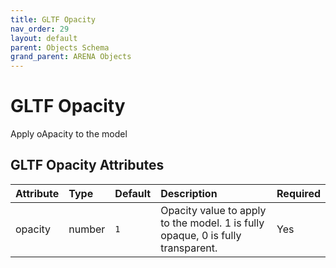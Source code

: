 ```yaml
---
title: GLTF Opacity
nav_order: 29
layout: default
parent: Objects Schema
grand_parent: ARENA Objects
---
```


<!--CAUTION: This file is autogenerated from https://github.com/arenaxr/arena-schemas. Changes made here may be overwritten.-->


GLTF Opacity
============


Apply oApacity to the model

GLTF Opacity Attributes
------------------------

|Attribute|Type|Default|Description|Required|
| :--- | :--- | :--- | :--- | :--- |
|opacity|number|```1```|Opacity value to apply to the model. 1 is fully opaque, 0 is fully transparent.|Yes|
